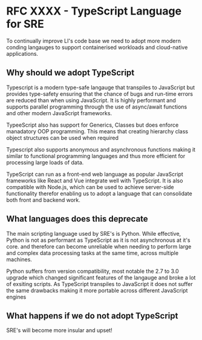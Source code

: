 # RFC XXXX - TypeScript Language for SRE

To continually improve LI's code base we need to adopt more modern conding langauges to support containerised workloads and cloud-native applications.


## Why should we adopt TypeScript

Typescript is a modern type-safe langauge that transpiles to JavaScript but provides type-safety ensuring that the chance of bugs and run-time errors are reduced than when using JavaScript. It is highly performant and supports parallel programming through the use of async/await functions and other modern JavaScript frameworks.

TypeeScript also has support for Generics, Classes but does enforce manadatory OOP programming. This means that creating hierarchy class object structures can be used when required

Typescript also supports anonymous and asynchronous functions making it similar to functional programming languages and thus more efficient for processing large loads of data.

TypeScript can run as a front-end web language as popular JavaScript frameworks like React and Vue integrate well with TypeScript. It is also compatible with Node.js, which can be used to achieve server-side functionality therefor enabling us to adopt a language that can consolidate both front and backend work. 

## What languages does this deprecate

The main scripting language used by SRE's is Python. While effective, Python is not as performant as TypeScript as it is not asynchronous at it's core. and therefore can become unreliable when needing to perform large and complex data processing tasks at the same time, across multiple machines.

Python suffers from version compatibility, most notable the 2.7 to 3.0 upgrade which changed significant features of the langauge and broke a lot of exsiting scripts. As TypeScript transpiles to JavaScript it does not suffer the same drawbacks making it more portable across different JavaScript engines 

## What happens if we do not adopt TypeScript

SRE's will become more insular and upset!